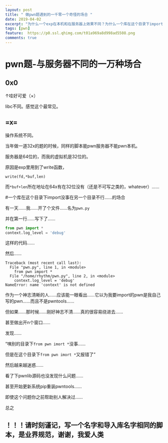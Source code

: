 ```yaml
---
layout: post
title: " 做pwn题遇到的一千零一个奇怪的场合 "
date: 2019-04-02
excerpt: "为什么一个exp在本机和在服务器上效果不同？为什么一个库在这个目录下import没事在另一个目录不行？"
tags: [pwn]
feature:  https://p0.ssl.qhimg.com/t01a969a8d998ad5508.png
comments: true
---
```


# pwn题-与服务器不同的一万种场合

## 0x0 

↑哇好可爱（×）

libc不同。感觉这个最常见。

## =x=

操作系统不同。

当年做一道32x的题的时候，同样的脚本能pwn服务器不能pwn本机。

服务器是64位的，而我的虚拟机是32位的。

原因是exp里用到了write函数，

``write(fd,*buf,len)``

而``*buf+len``所在地址在64x有在32位没有（还是不可写之类的，whatever）……

#一个库在这个目录下import没事在另一个目录不行……的场合

有一天……我……开了个文件……名为``pwn.py``

并在第一行……写下了……

```python
from pwn import *
context.log_level = 'debug'
```

这样的代码……

然后……

```
Traceback (most recent call last):
  File "pwn.py", line 1, in <module>
    from pwn import *
  File "/home/rhythm/pwn.py", line 2, in <module>
    context.log_level = 'debug'
NameError: name 'context' is not defined
```

作为一个神志清晰的人……应该能一眼看出……它以为我要import的pwn是我自己写的pwn……而且不是pwntools……

但如果……那时候……刚好神志不清……真的很容易绕进去……

甚至做出开n个窗口……

发现……

“咦别的目录下``from pwn imort *``没事……

但是在这个目录下``from pwn imort *``又报错了”

然后越来越迷惑……

看了下pwnlib源码也没发现什么问题……

甚至开始更新系统pip重装pwntools……

即使这个问题你之前帮助别人解决过……

总之

## ！！！请时刻谨记，写一个名字和导入库名字相同的脚本，是业界规范，谢谢，我爱人类



